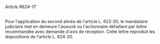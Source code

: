 ###### Article R624-17

Pour l'application du second alinéa de l'article L. 622-20, le mandataire judiciaire met en demeure l'associé ou l'actionnaire défaillant par lettre recommandée avec demande d'avis de réception. Cette lettre reproduit les dispositions de l'article L. 624-20.

